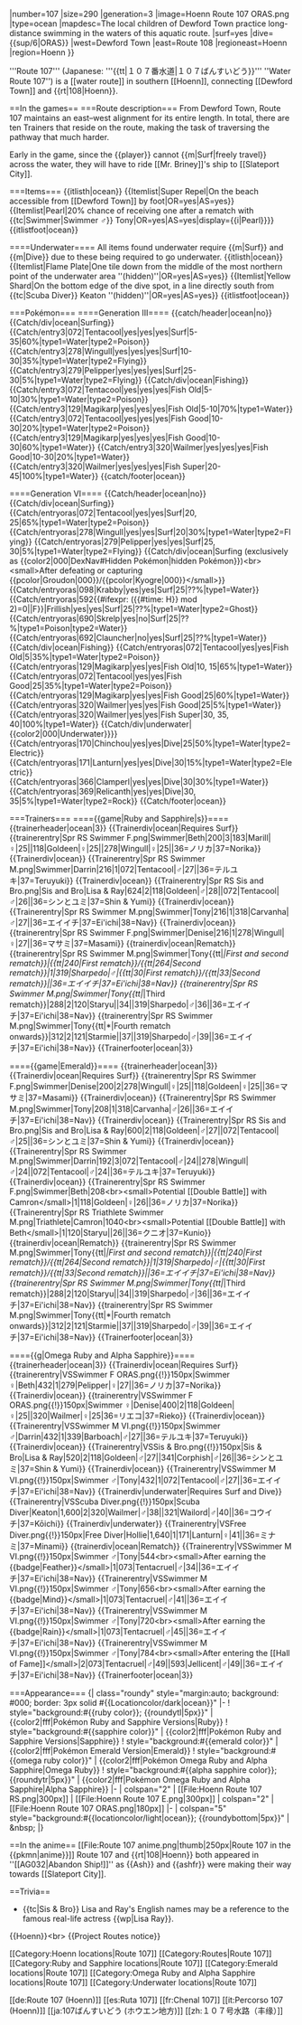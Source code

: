 |number=107
|size=290
|generation=3
|image=Hoenn Route 107 ORAS.png
|type=ocean
|mapdesc=The local children of Dewford Town practice long-distance swimming in the waters of this aquatic route.
|surf=yes
|dive={{sup/6|ORAS}}
|west=Dewford Town
|east=Route 108
|regioneast=Hoenn
|region=Hoenn
}}

'''Route 107''' (Japanese: '''{{tt|１０７番水道|１０７ばんすいどう}}''' ''Water Route 107'') is a [[water route]] in southern [[Hoenn]], connecting [[Dewford Town]] and {{rt|108|Hoenn}}.

==In the games==
===Route description===
From Dewford Town, Route 107 maintains an east–west alignment for its entire length. In total, there are ten Trainers that reside on the route, making the task of traversing the pathway that much harder.

Early in the game, since the {{player}} cannot {{m|Surf|freely travel}} across the water, they will have to ride [[Mr. Briney]]'s ship to [[Slateport City]].

===Items===
{{itlisth|ocean}}
{{Itemlist|Super Repel|On the beach accessible from [[Dewford Town]] by foot|OR=yes|AS=yes}}
{{Itemlist|Pearl|20% chance of receiving one after a rematch with {{tc|Swimmer|Swimmer ♂}} Tony|OR=yes|AS=yes|display={{i|Pearl}}}}
{{itlistfoot|ocean}}

====Underwater====
All items found underwater require {{m|Surf}} and {{m|Dive}} due to these being required to go underwater.
{{itlisth|ocean}}
{{Itemlist|Flame Plate|One tile down from the middle of the most northern point of the underwater area ''(hidden)''|OR=yes|AS=yes}}
{{Itemlist|Yellow Shard|On the bottom edge of the dive spot, in a line directly south from {{tc|Scuba Diver}} Keaton ''(hidden)''|OR=yes|AS=yes}}
{{itlistfoot|ocean}}

===Pokémon===
====Generation III====
{{catch/header|ocean|no}}
{{Catch/div|ocean|Surfing}}
{{Catch/entry3|072|Tentacool|yes|yes|yes|Surf|5-35|60%|type1=Water|type2=Poison}}
{{Catch/entry3|278|Wingull|yes|yes|yes|Surf|10-30|35%|type1=Water|type2=Flying}}
{{Catch/entry3|279|Pelipper|yes|yes|yes|Surf|25-30|5%|type1=Water|type2=Flying}}
{{Catch/div|ocean|Fishing}}
{{Catch/entry3|072|Tentacool|yes|yes|yes|Fish Old|5-10|30%|type1=Water|type2=Poison}}
{{Catch/entry3|129|Magikarp|yes|yes|yes|Fish Old|5-10|70%|type1=Water}}
{{Catch/entry3|072|Tentacool|yes|yes|yes|Fish Good|10-30|20%|type1=Water|type2=Poison}}
{{Catch/entry3|129|Magikarp|yes|yes|yes|Fish Good|10-30|60%|type1=Water}}
{{Catch/entry3|320|Wailmer|yes|yes|yes|Fish Good|10-30|20%|type1=Water}}
{{Catch/entry3|320|Wailmer|yes|yes|yes|Fish Super|20-45|100%|type1=Water}}
{{catch/footer|ocean}}

====Generation VI====
{{Catch/header|ocean|no}}
{{Catch/div|ocean|Surfing}}
{{Catch/entryoras|072|Tentacool|yes|yes|Surf|20, 25|65%|type1=Water|type2=Poison}}
{{Catch/entryoras|278|Wingull|yes|yes|Surf|20|30%|type1=Water|type2=Flying}}
{{Catch/entryoras|279|Pelipper|yes|yes|Surf|25, 30|5%|type1=Water|type2=Flying}}
{{Catch/div|ocean|Surfing (exclusively as {{color2|000|DexNav#Hidden Pokémon|hidden Pokémon}})&lt;br>&lt;small>After defeating or capturing {{pcolor|Groudon|000}}/{{pcolor|Kyogre|000}}&lt;/small>}}
{{Catch/entryoras|098|Krabby|yes|yes|Surf|25|??%|type1=Water}}
{{Catch/entryoras|592{{#ifexpr: ({{#time: H}} mod 2)=0||F}}|Frillish|yes|yes|Surf|25|??%|type1=Water|type2=Ghost}}
{{Catch/entryoras|690|Skrelp|yes|no|Surf|25|??%|type1=Poison|type2=Water}}
{{Catch/entryoras|692|Clauncher|no|yes|Surf|25|??%|type1=Water}}
{{Catch/div|ocean|Fishing}}
{{Catch/entryoras|072|Tentacool|yes|yes|Fish Old|5|35%|type1=Water|type2=Poison}}
{{Catch/entryoras|129|Magikarp|yes|yes|Fish Old|10, 15|65%|type1=Water}}
{{Catch/entryoras|072|Tentacool|yes|yes|Fish Good|25|35%|type1=Water|type2=Poison}}
{{Catch/entryoras|129|Magikarp|yes|yes|Fish Good|25|60%|type1=Water}}
{{Catch/entryoras|320|Wailmer|yes|yes|Fish Good|25|5%|type1=Water}}
{{Catch/entryoras|320|Wailmer|yes|yes|Fish Super|30, 35, 40|100%|type1=Water}}
{{Catch/div|underwater|{{color2|000|Underwater}}}}
{{Catch/entryoras|170|Chinchou|yes|yes|Dive|25|50%|type1=Water|type2=Electric}}
{{Catch/entryoras|171|Lanturn|yes|yes|Dive|30|15%|type1=Water|type2=Electric}}
{{Catch/entryoras|366|Clamperl|yes|yes|Dive|30|30%|type1=Water}}
{{Catch/entryoras|369|Relicanth|yes|yes|Dive|30, 35|5%|type1=Water|type2=Rock}}
{{Catch/footer|ocean}}

===Trainers===
===={{game|Ruby and Sapphire|s}}====
{{trainerheader|ocean|3}}
{{Trainerdiv|ocean|Requires Surf}}
{{trainerentry|Spr RS Swimmer F.png|Swimmer|Beth|200|3|183|Marill|♀|25||118|Goldeen|♀|25||278|Wingull|♀|25||36=ノリカ|37=Norika}}
{{Trainerdiv|ocean}}
{{Trainerentry|Spr RS Swimmer M.png|Swimmer|Darrin|216|1|072|Tentacool|♂|27||36=テルユキ|37=Teruyuki}}
{{Trainerdiv|ocean}}
{{Trainerentry|Spr RS Sis and Bro.png|Sis and Bro|Lisa &amp; Ray|624|2|118|Goldeen|♂|28||072|Tentacool|♂|26||36=シンとユミ|37=Shin &amp; Yumi}}
{{Trainerdiv|ocean}}
{{Trainerentry|Spr RS Swimmer M.png|Swimmer|Tony|216|1|318|Carvanha|♂|27||36=エイイチ|37=Ei'ichi|38=Nav}}
{{Trainerdiv|ocean}}
{{trainerentry|Spr RS Swimmer F.png|Swimmer|Denise|216|1|278|Wingull|♀|27||36=マサミ|37=Masami}}
{{trainerdiv|ocean|Rematch}}
{{trainerentry|Spr RS Swimmer M.png|Swimmer|Tony{{tt|*|First and second rematch}}|{{tt|240|First rematch}}/{{tt|264|Second rematch}}|1|319|Sharpedo|♂|{{tt|30|First rematch}}/{{tt|33|Second rematch}}||36=エイイチ|37=Ei'ichi|38=Nav}}
{{trainerentry|Spr RS Swimmer M.png|Swimmer|Tony{{tt|*|Third rematch}}|288|2|120|Staryu||34||319|Sharpedo|♂|36||36=エイイチ|37=Ei'ichi|38=Nav}}
{{trainerentry|Spr RS Swimmer M.png|Swimmer|Tony{{tt|*|Fourth rematch onwards}}|312|2|121|Starmie||37||319|Sharpedo|♂|39||36=エイイチ|37=Ei'ichi|38=Nav}}
{{Trainerfooter|ocean|3}}

===={{game|Emerald}}====
{{trainerheader|ocean|3}}
{{Trainerdiv|ocean|Requires Surf}}
{{trainerentry|Spr RS Swimmer F.png|Swimmer|Denise|200|2|278|Wingull|♀|25||118|Goldeen|♀|25||36=マサミ|37=Masami}}
{{Trainerdiv|ocean}}
{{Trainerentry|Spr RS Swimmer M.png|Swimmer|Tony|208|1|318|Carvanha|♂|26||36=エイイチ|37=Ei'ichi|38=Nav}}
{{Trainerdiv|ocean}}
{{Trainerentry|Spr RS Sis and Bro.png|Sis and Bro|Lisa &amp; Ray|600|2|118|Goldeen|♂|27||072|Tentacool|♂|25||36=シンとユミ|37=Shin &amp; Yumi}}
{{Trainerdiv|ocean}}
{{Trainerentry|Spr RS Swimmer M.png|Swimmer|Darrin|192|3|072|Tentacool|♂|24||278|Wingull|♂|24||072|Tentacool|♂|24||36=テルユキ|37=Teruyuki}}
{{Trainerdiv|ocean}}
{{Trainerentry|Spr RS Swimmer F.png|Swimmer|Beth|208&lt;br>&lt;small>Potential [[Double Battle]] with Camron&lt;/small>|1|118|Goldeen|♀|26||36=ノリカ|37=Norika}}
{{Trainerentry|Spr RS Triathlete Swimmer M.png|Triathlete|Camron|1040&lt;br>&lt;small>Potential [[Double Battle]] with Beth&lt;/small>|1|120|Staryu||26||36=クニオ|37=Kunio}}
{{trainerdiv|ocean|Rematch}}
{{trainerentry|Spr RS Swimmer M.png|Swimmer|Tony{{tt|*|First and second rematch}}|{{tt|240|First rematch}}/{{tt|264|Second rematch}}|1|319|Sharpedo|♂|{{tt|30|First rematch}}/{{tt|33|Second rematch}}||36=エイイチ|37=Ei'ichi|38=Nav}}
{{trainerentry|Spr RS Swimmer M.png|Swimmer|Tony{{tt|*|Third rematch}}|288|2|120|Staryu||34||319|Sharpedo|♂|36||36=エイイチ|37=Ei'ichi|38=Nav}}
{{trainerentry|Spr RS Swimmer M.png|Swimmer|Tony{{tt|*|Fourth rematch onwards}}|312|2|121|Starmie||37||319|Sharpedo|♂|39||36=エイイチ|37=Ei'ichi|38=Nav}}
{{Trainerfooter|ocean|3}}

===={{g|Omega Ruby and Alpha Sapphire}}====
{{trainerheader|ocean|3}}
{{Trainerdiv|ocean|Requires Surf}}
{{trainerentry|VSSwimmer F ORAS.png{{!}}150px|Swimmer ♀|Beth|432|1|279|Pelipper|♀|27||36=ノリカ|37=Norika}}
{{Trainerdiv|ocean}}
{{trainerentry|VSSwimmer F ORAS.png{{!}}150px|Swimmer ♀|Denise|400|2|118|Goldeen|♀|25||320|Wailmer|♀|25|36=リエコ|37=Rieko}}
{{Trainerdiv|ocean}}
{{Trainerentry|VSSwimmer M VI.png{{!}}150px|Swimmer ♂|Darrin|432|1|339|Barboach|♂|27||36=テルユキ|37=Teruyuki}}
{{Trainerdiv|ocean}}
{{Trainerentry|VSSis &amp; Bro.png{{!}}150px|Sis &amp; Bro|Lisa &amp; Ray|520|2|118|Goldeen|♂|27||341|Corphish|♂|26||36=シンとユミ|37=Shin &amp; Yumi}}
{{Trainerdiv|ocean}}
{{Trainerentry|VSSwimmer M VI.png{{!}}150px|Swimmer ♂|Tony|432|1|072|Tentacool|♂|27||36=エイイチ|37=Ei'ichi|38=Nav}}
{{Trainerdiv|underwater|Requires Surf and Dive}}
{{Trainerentry|VSScuba Diver.png{{!}}150px|Scuba Diver|Keaton|1,600|2|320|Wailmer|♂|38||321|Wailord|♂|40||36=コウイチ|37=Kōichi}}
{{Trainerdiv|underwater}}
{{Trainerentry|VSFree Diver.png{{!}}150px|Free Diver|Hollie|1,640|1|171|Lanturn|♀|41||36=ミナミ|37=Minami}}
{{trainerdiv|ocean|Rematch}}
{{Trainerentry|VSSwimmer M VI.png{{!}}150px|Swimmer ♂|Tony|544&lt;br>&lt;small>After earning the {{badge|Feather}}&lt;/small>|1|073|Tentacruel|♂|34||36=エイイチ|37=Ei'ichi|38=Nav}}
{{Trainerentry|VSSwimmer M VI.png{{!}}150px|Swimmer ♂|Tony|656&lt;br>&lt;small>After earning the {{badge|Mind}}&lt;/small>|1|073|Tentacruel|♂|41||36=エイイチ|37=Ei'ichi|38=Nav}}
{{Trainerentry|VSSwimmer M VI.png{{!}}150px|Swimmer ♂|Tony|720&lt;br>&lt;small>After earning the {{badge|Rain}}&lt;/small>|1|073|Tentacruel|♂|45||36=エイイチ|37=Ei'ichi|38=Nav}}
{{Trainerentry|VSSwimmer M VI.png{{!}}150px|Swimmer ♂|Tony|784&lt;br>&lt;small>After entering the [[Hall of Fame]]&lt;/small>|2|073|Tentacruel|♂|49||593|Jellicent|♂|49||36=エイイチ|37=Ei'ichi|38=Nav}}
{{Trainerfooter|ocean|3}}

===Appearance===
{| class="roundy" style="margin:auto; background: #000; border: 3px solid #{{Locationcolor/dark|ocean}}"
|-
! style="background:#{{ruby color}}; {{roundytl|5px}}" | {{color2|fff|Pokémon Ruby and Sapphire Versions|Ruby}}
! style="background:#{{sapphire color}}" | {{color2|fff|Pokémon Ruby and Sapphire Versions|Sapphire}}
! style="background:#{{emerald color}}" | {{color2|fff|Pokémon Emerald Version|Emerald}}
! style="background:#{{omega ruby color}}" | {{color2|fff|Pokémon Omega Ruby and Alpha Sapphire|Omega Ruby}}
! style="background:#{{alpha sapphire color}}; {{roundytr|5px}}" | {{color2|fff|Pokémon Omega Ruby and Alpha Sapphire|Alpha Sapphire}}
|-
| colspan="2" | [[File:Hoenn Route 107 RS.png|300px]]
| [[File:Hoenn Route 107 E.png|300px]]
| colspan="2" | [[File:Hoenn Route 107 ORAS.png|180px]]
|-
| colspan="5" style="background:#{{locationcolor/light|ocean}}; {{roundybottom|5px}}" | &amp;nbsp;
|}

==In the anime==
[[File:Route 107 anime.png|thumb|250px|Route 107 in the {{pkmn|anime}}]]
Route 107 and {{rt|108|Hoenn}} both appeared in ''[[AG032|Abandon Ship!]]'' as {{Ash}} and {{ashfr}} were making their way towards [[Slateport City]].

==Trivia==
* {{tc|Sis &amp; Bro}} Lisa and Ray's English names may be a reference to the famous real-life actress {{wp|Lisa Ray}}.

{{Hoenn}}&lt;br>
{{Project Routes notice}}

[[Category:Hoenn locations|Route 107]]
[[Category:Routes|Route 107]]
[[Category:Ruby and Sapphire locations|Route 107]]
[[Category:Emerald locations|Route 107]]
[[Category:Omega Ruby and Alpha Sapphire locations|Route 107]]
[[Category:Underwater locations|Route 107]]

[[de:Route 107 (Hoenn)]]
[[es:Ruta 107]]
[[fr:Chenal 107]]
[[it:Percorso 107 (Hoenn)]]
[[ja:107ばんすいどう (ホウエン地方)]]
[[zh:１０７号水路（丰缘）]]
